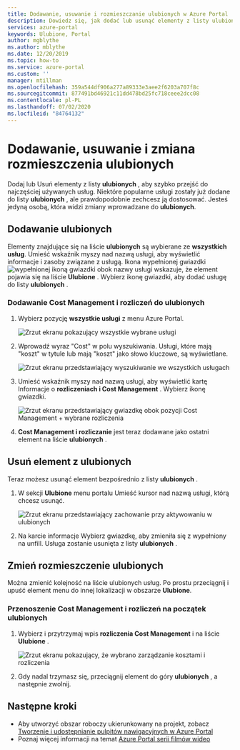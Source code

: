 ```yaml
---
title: Dodawanie, usuwanie i rozmieszczanie ulubionych w Azure Portal | Microsoft Docs
description: Dowiedz się, jak dodać lub usunąć elementy z listy ulubionych i zmienić kolejność elementów
services: azure-portal
keywords: Ulubione, Portal
author: mgblythe
ms.author: mblythe
ms.date: 12/20/2019
ms.topic: how-to
ms.service: azure-portal
ms.custom: ''
manager: mtillman
ms.openlocfilehash: 359a544df906a277a89333e3aee2f6203a707f8c
ms.sourcegitcommit: 877491bd46921c11dd478bd25fc718ceee2dcc08
ms.contentlocale: pl-PL
ms.lasthandoff: 07/02/2020
ms.locfileid: "84764132"
---
```

# <a name="add-remove-and-rearrange-favorites"></a>Dodawanie, usuwanie i zmiana rozmieszczenia ulubionych

Dodaj lub Usuń elementy z listy **ulubionych** , aby szybko przejść do najczęściej używanych usług. Niektóre popularne usługi zostały już dodane do listy **ulubionych** , ale prawdopodobnie zechcesz ją dostosować. Jesteś jedyną osobą, która widzi zmiany wprowadzane do **ulubionych**.

## <a name="add-a-favorite"></a>Dodawanie ulubionych

Elementy znajdujące się na liście **ulubionych** są wybierane ze **wszystkich usług**. Umieść wskaźnik myszy nad nazwą usługi, aby wyświetlić informacje i zasoby związane z usługą. Ikona wypełnionej gwiazdki ![ wypełnionej ikoną gwiazdki ](./media/azure-portal-add-remove-sort-favorites/azure-portal-favorites-graystar.png) obok nazwy usługi wskazuje, że element pojawia się na liście **Ulubione** . Wybierz ikonę gwiazdki, aby dodać usługę do listy **ulubionych** .

### <a name="add-cost-management--billing-to-favorites"></a>Dodawanie Cost Management i rozliczeń do ulubionych

1. Wybierz pozycję **wszystkie usługi** z menu Azure Portal.

    ![Zrzut ekranu pokazujący wszystkie wybrane usługi](./media/azure-portal-add-remove-sort-favorites/azure-portal-favorites-new-all-services.png)

1. Wprowadź wyraz "Cost" w polu wyszukiwania. Usługi, które mają "koszt" w tytule lub mają "koszt" jako słowo kluczowe, są wyświetlane.

   ![Zrzut ekranu przedstawiający wyszukiwanie we wszystkich usługach](./media/azure-portal-add-remove-sort-favorites/azure-portal-favorites-find-service.png)

1. Umieść wskaźnik myszy nad nazwą usługi, aby wyświetlić kartę Informacje o **rozliczeniach i Cost Management** . Wybierz ikonę gwiazdki.

   ![Zrzut ekranu przedstawiający gwiazdkę obok pozycji Cost Management + wybrane rozliczenia](./media/azure-portal-add-remove-sort-favorites/azure-portal-favorites-add.png)

1. **Cost Management i rozliczanie** jest teraz dodawane jako ostatni element na liście **ulubionych** .

## <a name="remove-an-item-from-favorites"></a>Usuń element z ulubionych

Teraz możesz usunąć element bezpośrednio z listy **ulubionych** .

1. W sekcji **Ulubione** menu portalu Umieść kursor nad nazwą usługi, którą chcesz usunąć.

   ![Zrzut ekranu przedstawiający zachowanie przy aktywowaniu w ulubionych](./media/azure-portal-add-remove-sort-favorites/azure-portal-favorites-remove.png)

2. Na karcie informacje Wybierz gwiazdkę, aby zmieniła się z wypełniony na unfill. Usługa zostanie usunięta z listy **ulubionych** .

## <a name="rearrange-favorites"></a>Zmień rozmieszczenie ulubionych

Można zmienić kolejność na liście ulubionych usług. Po prostu przeciągnij i upuść element menu do innej lokalizacji w obszarze **Ulubione**.

### <a name="move-cost-management--billing-to-the-top-of-favorites"></a>Przenoszenie Cost Management i rozliczeń na początek ulubionych

1. Wybierz i przytrzymaj wpis **rozliczenia Cost Management** i na liście **Ulubione** .

   ![Zrzut ekranu pokazujący, że wybrano zarządzanie kosztami i rozliczenia](./media/azure-portal-add-remove-sort-favorites/azure-portal-favorites-sort.png)

1. Gdy nadal trzymasz się, przeciągnij element do góry **ulubionych** , a następnie zwolnij.

## <a name="next-steps"></a>Następne kroki

* Aby utworzyć obszar roboczy ukierunkowany na projekt, zobacz [Tworzenie i udostępnianie pulpitów nawigacyjnych w Azure Portal](../azure-portal/azure-portal-dashboards.md)
* Poznaj więcej informacji na temat [Azure Portal serii filmów wideo](https://www.youtube.com/playlist?list=PLLasX02E8BPBKgXP4oflOL29TtqTzwhxR)